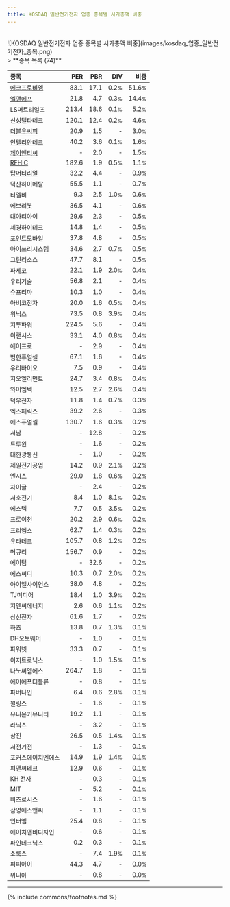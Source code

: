 ```yaml
---
title: KOSDAQ 일반전기전자 업종 종목별 시가총액 비중
---
```

<br>
![KOSDAQ 일반전기전자 업종 종목별 시가총액 비중](images/kosdaq_업종_일반전기전자_종목.png)
<br>
> **종목 목록 (74)**<a id="list"></a>

| **종목** | **PER** | **PBR** | **DIV** | **비중** |
| :------- | ------: | ------: | ------: | -------: |
| [에코프로비엠](/247540/) | 83.1 | 17.1 | 0.2<small>%</small> | 51.6<small>%</small> |
| [엘앤에프](/066970/) | 21.8 | 4.7 | 0.3<small>%</small> | 14.4<small>%</small> |
| LS머트리얼즈 | 213.4 | 18.6 | 0.1<small>%</small> | 5.2<small>%</small> |
| 신성델타테크 | 120.1 | 12.4 | 0.2<small>%</small> | 4.6<small>%</small> |
| [더블유씨피](/393890/) | 20.9 | 1.5 | - | 3.0<small>%</small> |
| [인텔리안테크](/189300/) | 40.2 | 3.6 | 0.1<small>%</small> | 1.6<small>%</small> |
| [제이앤티씨](/204270/) | - | 2.0 | - | 1.5<small>%</small> |
| [RFHIC](/218410/) | 182.6 | 1.9 | 0.5<small>%</small> | 1.1<small>%</small> |
| [탑머티리얼](/360070/) | 32.2 | 4.4 | - | 0.9<small>%</small> |
| 덕산하이메탈 | 55.5 | 1.1 | - | 0.7<small>%</small> |
| 티엘비 | 9.3 | 2.5 | 1.0<small>%</small> | 0.6<small>%</small> |
| 에브리봇 | 36.5 | 4.1 | - | 0.6<small>%</small> |
| 대아티아이 | 29.6 | 2.3 | - | 0.5<small>%</small> |
| 세경하이테크 | 14.8 | 1.4 | - | 0.5<small>%</small> |
| 포인트모바일 | 37.8 | 4.8 | - | 0.5<small>%</small> |
| 아이쓰리시스템 | 34.6 | 2.7 | 0.7<small>%</small> | 0.5<small>%</small> |
| 그린리소스 | 47.7 | 8.1 | - | 0.5<small>%</small> |
| 파세코 | 22.1 | 1.9 | 2.0<small>%</small> | 0.4<small>%</small> |
| 우리기술 | 56.8 | 2.1 | - | 0.4<small>%</small> |
| 슈프리마 | 10.3 | 1.0 | - | 0.4<small>%</small> |
| 아비코전자 | 20.0 | 1.6 | 0.5<small>%</small> | 0.4<small>%</small> |
| 위닉스 | 73.5 | 0.8 | 3.9<small>%</small> | 0.4<small>%</small> |
| 지투파워 | 224.5 | 5.6 | - | 0.4<small>%</small> |
| 이랜시스 | 33.1 | 4.0 | 0.8<small>%</small> | 0.4<small>%</small> |
| 에이프로 | - | 2.9 | - | 0.4<small>%</small> |
| 범한퓨얼셀 | 67.1 | 1.6 | - | 0.4<small>%</small> |
| 우리바이오 | 7.5 | 0.9 | - | 0.4<small>%</small> |
| 지오엘리먼트 | 24.7 | 3.4 | 0.8<small>%</small> | 0.4<small>%</small> |
| 와이엠텍 | 12.5 | 2.7 | 2.6<small>%</small> | 0.4<small>%</small> |
| 덕우전자 | 11.8 | 1.4 | 0.7<small>%</small> | 0.3<small>%</small> |
| 엑스페릭스 | 39.2 | 2.6 | - | 0.3<small>%</small> |
| 에스퓨얼셀 | 130.7 | 1.6 | 0.3<small>%</small> | 0.2<small>%</small> |
| 서남 | - | 12.8 | - | 0.2<small>%</small> |
| 트루윈 | - | 1.6 | - | 0.2<small>%</small> |
| 대한광통신 | - | 1.0 | - | 0.2<small>%</small> |
| 제일전기공업 | 14.2 | 0.9 | 2.1<small>%</small> | 0.2<small>%</small> |
| 엔시스 | 29.0 | 1.8 | 0.6<small>%</small> | 0.2<small>%</small> |
| 자이글 | - | 2.4 | - | 0.2<small>%</small> |
| 서호전기 | 8.4 | 1.0 | 8.1<small>%</small> | 0.2<small>%</small> |
| 에스텍 | 7.7 | 0.5 | 3.5<small>%</small> | 0.2<small>%</small> |
| 프로이천 | 20.2 | 2.9 | 0.6<small>%</small> | 0.2<small>%</small> |
| 프리엠스 | 62.7 | 1.4 | 0.3<small>%</small> | 0.2<small>%</small> |
| 유라테크 | 105.7 | 0.8 | 1.2<small>%</small> | 0.2<small>%</small> |
| 머큐리 | 156.7 | 0.9 | - | 0.2<small>%</small> |
| 에이텀 | - | 32.6 | - | 0.2<small>%</small> |
| 에스씨디 | 10.3 | 0.7 | 2.0<small>%</small> | 0.2<small>%</small> |
| 아이엘사이언스 | 38.0 | 4.8 | - | 0.2<small>%</small> |
| TJ미디어 | 18.4 | 1.0 | 3.9<small>%</small> | 0.2<small>%</small> |
| 지엔씨에너지 | 2.6 | 0.6 | 1.1<small>%</small> | 0.2<small>%</small> |
| 상신전자 | 61.6 | 1.7 | - | 0.2<small>%</small> |
| 하츠 | 13.8 | 0.7 | 1.3<small>%</small> | 0.1<small>%</small> |
| DH오토웨어 | - | 1.0 | - | 0.1<small>%</small> |
| 파워넷 | 33.3 | 0.7 | - | 0.1<small>%</small> |
| 이지트로닉스 | - | 1.0 | 1.5<small>%</small> | 0.1<small>%</small> |
| 나노씨엠에스 | 264.7 | 1.8 | - | 0.1<small>%</small> |
| 에이에프더블류 | - | 0.8 | - | 0.1<small>%</small> |
| 파버나인 | 6.4 | 0.6 | 2.8<small>%</small> | 0.1<small>%</small> |
| 윌링스 | - | 1.6 | - | 0.1<small>%</small> |
| 유니온커뮤니티 | 19.2 | 1.1 | - | 0.1<small>%</small> |
| 라닉스 | - | 3.2 | - | 0.1<small>%</small> |
| 삼진 | 26.5 | 0.5 | 1.4<small>%</small> | 0.1<small>%</small> |
| 서전기전 | - | 1.3 | - | 0.1<small>%</small> |
| 포커스에이치엔에스 | 14.9 | 1.9 | 1.4<small>%</small> | 0.1<small>%</small> |
| 피앤씨테크 | 12.9 | 0.6 | - | 0.1<small>%</small> |
| KH 전자 | - | 0.3 | - | 0.1<small>%</small> |
| MIT | - | 5.2 | - | 0.1<small>%</small> |
| 비츠로시스 | - | 1.6 | - | 0.1<small>%</small> |
| 삼영에스앤씨 | - | 1.1 | - | 0.1<small>%</small> |
| 인터엠 | 25.4 | 0.8 | - | 0.1<small>%</small> |
| 에이치앤비디자인 | - | 0.6 | - | 0.1<small>%</small> |
| 파인테크닉스 | 0.2 | 0.3 | - | 0.1<small>%</small> |
| 소룩스 | - | 7.4 | 1.9<small>%</small> | 0.1<small>%</small> |
| 피피아이 | 44.3 | 4.7 | - | 0.0<small>%</small> |
| 위니아 | - | 0.8 | - | 0.0<small>%</small> |

---
{% include commons/footnotes.md %}